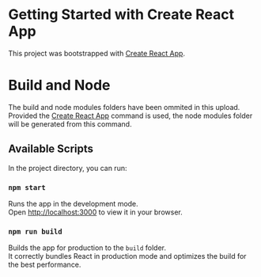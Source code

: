 # Getting Started with Create React App

This project was bootstrapped with [Create React App](https://github.com/facebook/create-react-app).

# Build and Node
The build and node modules folders have been ommited in this upload. Provided the [Create React App](https://github.com/facebook/create-react-app) command is used, the node modules folder will be generated from this command. 

## Available Scripts

In the project directory, you can run:

### `npm start`

Runs the app in the development mode.\
Open [http://localhost:3000](http://localhost:3000) to view it in your browser.

### `npm run build`

Builds the app for production to the `build` folder.\
It correctly bundles React in production mode and optimizes the build for the best performance.
